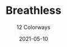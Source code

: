 ---
image_primary: "img/product_main_14_(1)_breathless-main.jpg"
image_secondary: "img/colorway_14_(1)_2150-01-Liliane.jpg"
description: "It%u2019s%20safe%20to%20say%20that%20this%20is%20how%20the%20world%20would%20choose%20to%20see%20itself%2C%20if%20the%20world%20was%20a%20textile.%A0%20The%20simplest%20of%20patterns%20inspired%20by%20nature%u2019s%20perfect%20randomness.%A0%20Soft%20surface%2C%20dense%20base%2C%20divine%20colors.%20%A0Woven%20exclusively%20for%20Joseph%20Noble%20just%20outside%20of%20Istanbul%2C%20permeated%20with%20a%20strong%20economy%20of%20purpose%20while%20honoring%20an%20inherent%20diverse%20cultural%20heritage%20found%20at%20the%20core%20of%20its%20DNA."
tags: 
  - "Textiles"
designer: "Joseph Noble"
href: "https://www.josephnoble.com/collections/breathless/"
title: "Breathless"
subtitle: "12 Colorways"
category: "Textiles"
manufacturer: "Joseph Noble"
slug: "/manufacturers/joseph-noble/textiles/joseph-noble-breathless"
date: "2021-05-10"
---